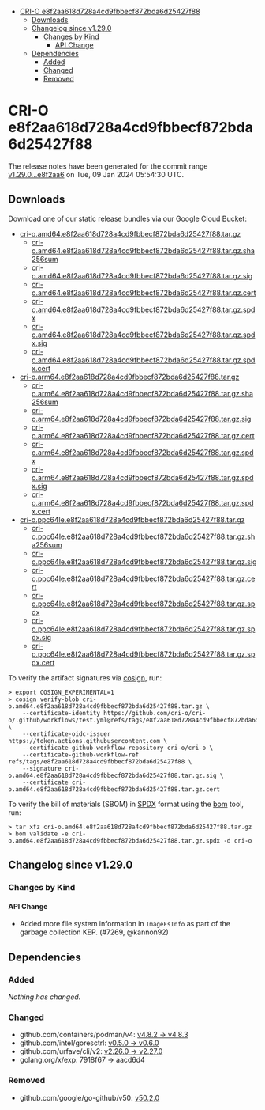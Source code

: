 - [CRI-O e8f2aa618d728a4cd9fbbecf872bda6d25427f88](#cri-o-e8f2aa618d728a4cd9fbbecf872bda6d25427f88)
  - [Downloads](#downloads)
  - [Changelog since v1.29.0](#changelog-since-v1290)
    - [Changes by Kind](#changes-by-kind)
      - [API Change](#api-change)
  - [Dependencies](#dependencies)
    - [Added](#added)
    - [Changed](#changed)
    - [Removed](#removed)

# CRI-O e8f2aa618d728a4cd9fbbecf872bda6d25427f88

The release notes have been generated for the commit range
[v1.29.0...e8f2aa6](https://github.com/cri-o/cri-o/compare/v1.29.0...e8f2aa618d728a4cd9fbbecf872bda6d25427f88) on Tue, 09 Jan 2024 05:54:30 UTC.

## Downloads

Download one of our static release bundles via our Google Cloud Bucket:

- [cri-o.amd64.e8f2aa618d728a4cd9fbbecf872bda6d25427f88.tar.gz](https://storage.googleapis.com/cri-o/artifacts/cri-o.amd64.e8f2aa618d728a4cd9fbbecf872bda6d25427f88.tar.gz)
  - [cri-o.amd64.e8f2aa618d728a4cd9fbbecf872bda6d25427f88.tar.gz.sha256sum](https://storage.googleapis.com/cri-o/artifacts/cri-o.amd64.e8f2aa618d728a4cd9fbbecf872bda6d25427f88.tar.gz.sha256sum)
  - [cri-o.amd64.e8f2aa618d728a4cd9fbbecf872bda6d25427f88.tar.gz.sig](https://storage.googleapis.com/cri-o/artifacts/cri-o.amd64.e8f2aa618d728a4cd9fbbecf872bda6d25427f88.tar.gz.sig)
  - [cri-o.amd64.e8f2aa618d728a4cd9fbbecf872bda6d25427f88.tar.gz.cert](https://storage.googleapis.com/cri-o/artifacts/cri-o.amd64.e8f2aa618d728a4cd9fbbecf872bda6d25427f88.tar.gz.cert)
  - [cri-o.amd64.e8f2aa618d728a4cd9fbbecf872bda6d25427f88.tar.gz.spdx](https://storage.googleapis.com/cri-o/artifacts/cri-o.amd64.e8f2aa618d728a4cd9fbbecf872bda6d25427f88.tar.gz.spdx)
  - [cri-o.amd64.e8f2aa618d728a4cd9fbbecf872bda6d25427f88.tar.gz.spdx.sig](https://storage.googleapis.com/cri-o/artifacts/cri-o.amd64.e8f2aa618d728a4cd9fbbecf872bda6d25427f88.tar.gz.spdx.sig)
  - [cri-o.amd64.e8f2aa618d728a4cd9fbbecf872bda6d25427f88.tar.gz.spdx.cert](https://storage.googleapis.com/cri-o/artifacts/cri-o.amd64.e8f2aa618d728a4cd9fbbecf872bda6d25427f88.tar.gz.spdx.cert)
- [cri-o.arm64.e8f2aa618d728a4cd9fbbecf872bda6d25427f88.tar.gz](https://storage.googleapis.com/cri-o/artifacts/cri-o.arm64.e8f2aa618d728a4cd9fbbecf872bda6d25427f88.tar.gz)
  - [cri-o.arm64.e8f2aa618d728a4cd9fbbecf872bda6d25427f88.tar.gz.sha256sum](https://storage.googleapis.com/cri-o/artifacts/cri-o.arm64.e8f2aa618d728a4cd9fbbecf872bda6d25427f88.tar.gz.sha256sum)
  - [cri-o.arm64.e8f2aa618d728a4cd9fbbecf872bda6d25427f88.tar.gz.sig](https://storage.googleapis.com/cri-o/artifacts/cri-o.arm64.e8f2aa618d728a4cd9fbbecf872bda6d25427f88.tar.gz.sig)
  - [cri-o.arm64.e8f2aa618d728a4cd9fbbecf872bda6d25427f88.tar.gz.cert](https://storage.googleapis.com/cri-o/artifacts/cri-o.arm64.e8f2aa618d728a4cd9fbbecf872bda6d25427f88.tar.gz.cert)
  - [cri-o.arm64.e8f2aa618d728a4cd9fbbecf872bda6d25427f88.tar.gz.spdx](https://storage.googleapis.com/cri-o/artifacts/cri-o.arm64.e8f2aa618d728a4cd9fbbecf872bda6d25427f88.tar.gz.spdx)
  - [cri-o.arm64.e8f2aa618d728a4cd9fbbecf872bda6d25427f88.tar.gz.spdx.sig](https://storage.googleapis.com/cri-o/artifacts/cri-o.arm64.e8f2aa618d728a4cd9fbbecf872bda6d25427f88.tar.gz.spdx.sig)
  - [cri-o.arm64.e8f2aa618d728a4cd9fbbecf872bda6d25427f88.tar.gz.spdx.cert](https://storage.googleapis.com/cri-o/artifacts/cri-o.arm64.e8f2aa618d728a4cd9fbbecf872bda6d25427f88.tar.gz.spdx.cert)
- [cri-o.ppc64le.e8f2aa618d728a4cd9fbbecf872bda6d25427f88.tar.gz](https://storage.googleapis.com/cri-o/artifacts/cri-o.ppc64le.e8f2aa618d728a4cd9fbbecf872bda6d25427f88.tar.gz)
  - [cri-o.ppc64le.e8f2aa618d728a4cd9fbbecf872bda6d25427f88.tar.gz.sha256sum](https://storage.googleapis.com/cri-o/artifacts/cri-o.ppc64le.e8f2aa618d728a4cd9fbbecf872bda6d25427f88.tar.gz.sha256sum)
  - [cri-o.ppc64le.e8f2aa618d728a4cd9fbbecf872bda6d25427f88.tar.gz.sig](https://storage.googleapis.com/cri-o/artifacts/cri-o.ppc64le.e8f2aa618d728a4cd9fbbecf872bda6d25427f88.tar.gz.sig)
  - [cri-o.ppc64le.e8f2aa618d728a4cd9fbbecf872bda6d25427f88.tar.gz.cert](https://storage.googleapis.com/cri-o/artifacts/cri-o.ppc64le.e8f2aa618d728a4cd9fbbecf872bda6d25427f88.tar.gz.cert)
  - [cri-o.ppc64le.e8f2aa618d728a4cd9fbbecf872bda6d25427f88.tar.gz.spdx](https://storage.googleapis.com/cri-o/artifacts/cri-o.ppc64le.e8f2aa618d728a4cd9fbbecf872bda6d25427f88.tar.gz.spdx)
  - [cri-o.ppc64le.e8f2aa618d728a4cd9fbbecf872bda6d25427f88.tar.gz.spdx.sig](https://storage.googleapis.com/cri-o/artifacts/cri-o.ppc64le.e8f2aa618d728a4cd9fbbecf872bda6d25427f88.tar.gz.spdx.sig)
  - [cri-o.ppc64le.e8f2aa618d728a4cd9fbbecf872bda6d25427f88.tar.gz.spdx.cert](https://storage.googleapis.com/cri-o/artifacts/cri-o.ppc64le.e8f2aa618d728a4cd9fbbecf872bda6d25427f88.tar.gz.spdx.cert)

To verify the artifact signatures via [cosign](https://github.com/sigstore/cosign), run:

```console
> export COSIGN_EXPERIMENTAL=1
> cosign verify-blob cri-o.amd64.e8f2aa618d728a4cd9fbbecf872bda6d25427f88.tar.gz \
    --certificate-identity https://github.com/cri-o/cri-o/.github/workflows/test.yml@refs/tags/e8f2aa618d728a4cd9fbbecf872bda6d25427f88 \
    --certificate-oidc-issuer https://token.actions.githubusercontent.com \
    --certificate-github-workflow-repository cri-o/cri-o \
    --certificate-github-workflow-ref refs/tags/e8f2aa618d728a4cd9fbbecf872bda6d25427f88 \
    --signature cri-o.amd64.e8f2aa618d728a4cd9fbbecf872bda6d25427f88.tar.gz.sig \
    --certificate cri-o.amd64.e8f2aa618d728a4cd9fbbecf872bda6d25427f88.tar.gz.cert
```

To verify the bill of materials (SBOM) in [SPDX](https://spdx.org) format using the [bom](https://sigs.k8s.io/bom) tool, run:

```console
> tar xfz cri-o.amd64.e8f2aa618d728a4cd9fbbecf872bda6d25427f88.tar.gz
> bom validate -e cri-o.amd64.e8f2aa618d728a4cd9fbbecf872bda6d25427f88.tar.gz.spdx -d cri-o
```

## Changelog since v1.29.0

### Changes by Kind

#### API Change
 - Added more file system information in `ImageFsInfo` as part of the garbage collection KEP. (#7269, @kannon92)

## Dependencies

### Added
_Nothing has changed._

### Changed
- github.com/containers/podman/v4: [v4.8.2 → v4.8.3](https://github.com/containers/podman/v4/compare/v4.8.2...v4.8.3)
- github.com/intel/goresctrl: [v0.5.0 → v0.6.0](https://github.com/intel/goresctrl/compare/v0.5.0...v0.6.0)
- github.com/urfave/cli/v2: [v2.26.0 → v2.27.0](https://github.com/urfave/cli/v2/compare/v2.26.0...v2.27.0)
- golang.org/x/exp: 7918f67 → aacd6d4

### Removed
- github.com/google/go-github/v50: [v50.2.0](https://github.com/google/go-github/v50/tree/v50.2.0)
